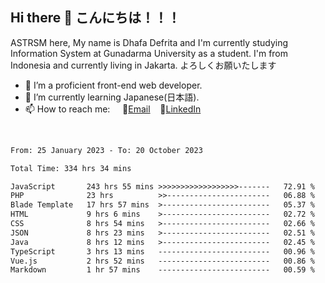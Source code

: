 ## Hi there 👋 こんにちは！！！
ASTRSM here, My name is Dhafa Defrita and I'm currently studying Information System at Gunadarma University as a student. I'm from Indonesia and currently living in Jakarta. よろしくお願いたします

- 🔭 I’m a proficient front-end web developer.
- 🌱 I’m currently learning Japanese(日本語).
- 📫 How to reach me: &nbsp;&nbsp;&nbsp;&nbsp;📧[Email](dhafadefrita@gmail.com)&nbsp;&nbsp;&nbsp;&nbsp;💼[LinkedIn](https://www.linkedin.com/in/dhafa-defrita-rama-yudistira-9357a9229/)
<br>
<!-- <p align="left">
<a href="https://github.com/ASTRSM">
  <img height="180em" src="https://github-readme-stats-eight-theta.vercel.app/api?username=ASTRSM&show_icons=true&theme=dracula&include_all_commits=true&count_private=true"/>
  <img height="180em" src="https://github-readme-stats-eight-theta.vercel.app/api/top-langs/?username=ASTRSM&layout=compact&langs_count=8&theme=dracula"/>
</a>
</p> -->

<!--START_SECTION:waka-->

```txt
From: 25 January 2023 - To: 20 October 2023

Total Time: 334 hrs 34 mins

JavaScript       243 hrs 55 mins >>>>>>>>>>>>>>>>>>-------   72.91 %
PHP              23 hrs          >>-----------------------   06.88 %
Blade Template   17 hrs 57 mins  >------------------------   05.37 %
HTML             9 hrs 6 mins    >------------------------   02.72 %
CSS              8 hrs 54 mins   >------------------------   02.66 %
JSON             8 hrs 23 mins   >------------------------   02.51 %
Java             8 hrs 12 mins   >------------------------   02.45 %
TypeScript       3 hrs 13 mins   -------------------------   00.96 %
Vue.js           2 hrs 52 mins   -------------------------   00.86 %
Markdown         1 hr 57 mins    -------------------------   00.59 %
```

<!--END_SECTION:waka-->

